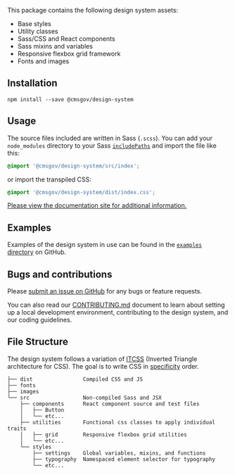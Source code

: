 This package contains the following design system assets:

- Base styles
- Utility classes
- Sass/CSS and React components
- Sass mixins and variables
- Responsive flexbox grid framework
- Fonts and images

## Installation

```
npm install --save @cmsgov/design-system
```

## Usage

The source files included are written in Sass (`.scss`). You can add your `node_modules` directory to your Sass [`includePaths`](https://github.com/sass/node-sass#includepaths) and import the file like this:

```css
@import '@cmsgov/design-system/src/index';
```

or import the transpiled CSS:

```css
@import '@cmsgov/design-system/dist/index.css';
```

[Please view the documentation site for additional information.](https://design.cms.gov/)

## Examples

Examples of the design system in use can be found in the [`examples` directory](https://github.com/CMSgov/design-system/tree/master/examples) on GitHub.

## Bugs and contributions

Please [submit an issue on GitHub](https://github.com/CMSgov/design-system) for any bugs or feature requests.

You can also read our [CONTRIBUTING.md](https://github.com/CMSgov/design-system/blob/master/CONTRIBUTING.md) document to learn about setting up a local development environment, contributing to the design system, and our coding guidelines.

## File Structure

The design system follows a variation of [ITCSS](http://thomasbyttebier.be/blog/less-css-mess) (Inverted Triangle architecture for CSS). The goal is to write CSS in [specificity](https://developer.mozilla.org/en-US/docs/Web/CSS/Specificity) order.

<!-- You can regenerate the tree by running tree -d -I "node_modules" -->

```
├── dist                Compiled CSS and JS
├── fonts
├── images
└── src                 Non-compiled Sass and JSX
    ├── components      React component source and test files
    │   ├── Button
    │   └── etc...
    ├── utilities       Functional css classes to apply individual traits
    │   ├── grid        Responsive flexbox grid utilities
    │   └── etc...
    └── styles
        ├── settings    Global variables, mixins, and functions
        ├── typography  Namespaced element selector for typography
        └── etc...
```
